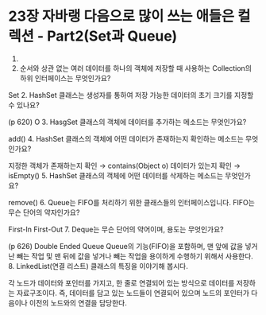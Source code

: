 # 23장 자바랭 다음으로 많이 쓰는 애들은 컬렉션 - Part2(Set과 Queue)
1. 
2. 순서와 상관 없는 여러 데이터를 하나의 객체에 저장할 때 사용하는 Collection의 하위 인터페이스는 무엇인가요?

Set
2. HashSet 클래스는 생성자를 통하여 저장 가능한 데이터의 초기 크기를 지정할 수 있나요?

(p 620) O
3. HasgSet 클래스의 객체에 데이터를 추가하는 메소드는 무엇인가요?

add()
4. HashSet 클래스의 객체에 어떤 데이터가 존재하는지 확인하는 메소드는 무엇인가요?

지정한 객체가 존재하는지 확인 → contains(Object o)
데이터가 있는지 확인 → isEmpty()
5. HashSet 클래스의 객체에 어떤 데이터를 삭제하는 메소드는 무엇인가요?

remove()
6. Queue는 FIFO를 처리하기 위한 클래스들의 인터페이스입니다. FIFO는 무슨 단어의 약자인가요?

First-In First-Out
7. Deque는 무슨 단어의 약어이며, 용도는 무엇인가요?

(p 626) Double Ended Queue
Queue의 기능(FIFO)을 포함하며, 맨 앞에 값을 넣거난 빼는 작업 및 맨 뒤에 값을 넣거나 빼는 작업을 용이하게 수행하기 위해서 사용한다.
8. LinkedList(연결 리스트) 클래스의 특징을 이야기해 봅시다.

각 노드가 데이터와 포인터를 가지고, 한 줄로 연결되어 있는 방식으로 데이터를 저장하는 자료구조이다.
즉, 데이터를 담고 있는 노드들이 연결되어 있으며 노드의 포인터가 다음이나 이전의 노드와의 연결을 담당한다.
